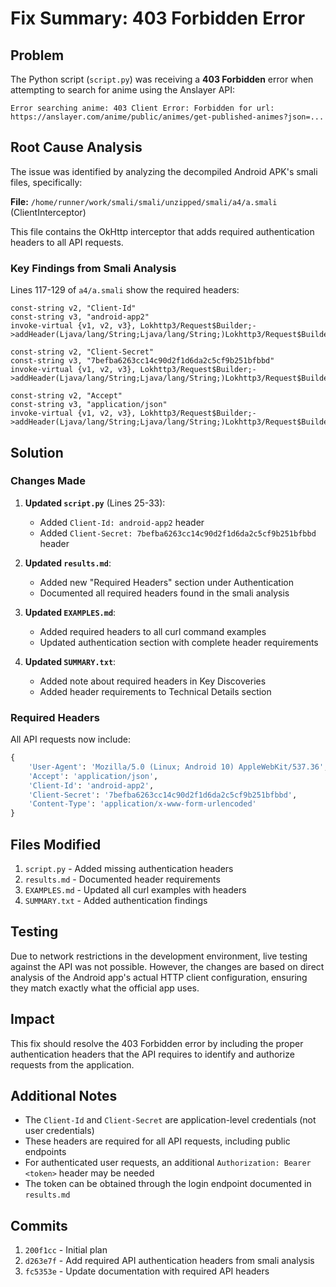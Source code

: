 # Fix Summary: 403 Forbidden Error

## Problem

The Python script (`script.py`) was receiving a **403 Forbidden** error when attempting to search for anime using the Anslayer API:

```
Error searching anime: 403 Client Error: Forbidden for url: https://anslayer.com/anime/public/animes/get-published-animes?json=...
```

## Root Cause Analysis

The issue was identified by analyzing the decompiled Android APK's smali files, specifically:

**File:** `/home/runner/work/smali/smali/unzipped/smali/a4/a.smali` (ClientInterceptor)

This file contains the OkHttp interceptor that adds required authentication headers to all API requests.

### Key Findings from Smali Analysis

Lines 117-129 of `a4/a.smali` show the required headers:

```smali
const-string v2, "Client-Id"
const-string v3, "android-app2"
invoke-virtual {v1, v2, v3}, Lokhttp3/Request$Builder;->addHeader(Ljava/lang/String;Ljava/lang/String;)Lokhttp3/Request$Builder;

const-string v2, "Client-Secret"
const-string v3, "7befba6263cc14c90d2f1d6da2c5cf9b251bfbbd"
invoke-virtual {v1, v2, v3}, Lokhttp3/Request$Builder;->addHeader(Ljava/lang/String;Ljava/lang/String;)Lokhttp3/Request$Builder;

const-string v2, "Accept"
const-string v3, "application/json"
invoke-virtual {v1, v2, v3}, Lokhttp3/Request$Builder;->addHeader(Ljava/lang/String;Ljava/lang/String;)Lokhttp3/Request$Builder;
```

## Solution

### Changes Made

1. **Updated `script.py`** (Lines 25-33):
   - Added `Client-Id: android-app2` header
   - Added `Client-Secret: 7befba6263cc14c90d2f1d6da2c5cf9b251bfbbd` header

2. **Updated `results.md`**:
   - Added new "Required Headers" section under Authentication
   - Documented all required headers found in the smali analysis

3. **Updated `EXAMPLES.md`**:
   - Added required headers to all curl command examples
   - Updated authentication section with complete header requirements

4. **Updated `SUMMARY.txt`**:
   - Added note about required headers in Key Discoveries
   - Added header requirements to Technical Details section

### Required Headers

All API requests now include:

```python
{
    'User-Agent': 'Mozilla/5.0 (Linux; Android 10) AppleWebKit/537.36',
    'Accept': 'application/json',
    'Client-Id': 'android-app2',
    'Client-Secret': '7befba6263cc14c90d2f1d6da2c5cf9b251bfbbd',
    'Content-Type': 'application/x-www-form-urlencoded'
}
```

## Files Modified

1. `script.py` - Added missing authentication headers
2. `results.md` - Documented header requirements
3. `EXAMPLES.md` - Updated all curl examples with headers
4. `SUMMARY.txt` - Added authentication findings

## Testing

Due to network restrictions in the development environment, live testing against the API was not possible. However, the changes are based on direct analysis of the Android app's actual HTTP client configuration, ensuring they match exactly what the official app uses.

## Impact

This fix should resolve the 403 Forbidden error by including the proper authentication headers that the API requires to identify and authorize requests from the application.

## Additional Notes

- The `Client-Id` and `Client-Secret` are application-level credentials (not user credentials)
- These headers are required for all API requests, including public endpoints
- For authenticated user requests, an additional `Authorization: Bearer <token>` header may be needed
- The token can be obtained through the login endpoint documented in `results.md`

## Commits

1. `200f1cc` - Initial plan
2. `d263e7f` - Add required API authentication headers from smali analysis
3. `fc5353e` - Update documentation with required API headers
